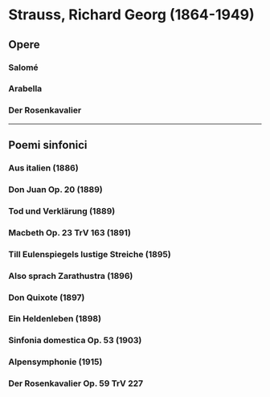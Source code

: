 # Strauss, Richard Georg (1864-1949)

## Opere

### Salomé

### Arabella

### Der Rosenkavalier

---

## Poemi sinfonici

### Aus italien (1886)

### Don Juan Op. 20 (1889)

### Tod und Verklärung (1889)

### Macbeth Op. 23 TrV 163 (1891)

### Till Eulenspiegels lustige Streiche (1895)

### Also sprach Zarathustra (1896)

### Don Quixote (1897)

### Ein Heldenleben (1898)

### Sinfonia domestica Op. 53 (1903)

### Alpensymphonie (1915)

### Der Rosenkavalier Op. 59 TrV 227